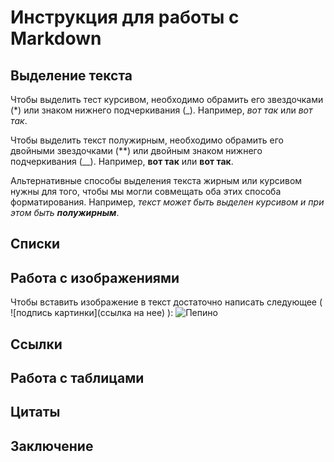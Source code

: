 # Инструкция для работы с Markdown

## Выделение текста

Чтобы выделить тест курсивом, необходимо обрамить его звездочками (*) или знаком нижнего подчеркивания (_). Например, *вот так* или _вот так_.

Чтобы выделить текст полужирным, необходимо обрамить его двойными звездочками (**) или двойным знаком нижнего подчеркивания (__). Например, **вот так** или __вот так__.

Альтернативные способы выделения текста жирным или курсивом нужны для того, чтобы мы могли совмещать оба этих способа форматирования. Например, _текст может быть выделен курсивом и при этом быть **полужирным**_.

## Списки

## Работа с изображениями

Чтобы вставить изображение в текст достаточно написать следующее ( ![подпись картинки](ссылка на нее) ):
![Пепино](pepe-the-frog-windows-screen-n61auindwpflk2wl.jpg)

## Ссылки

## Работа с таблицами

## Цитаты

## Заключение
